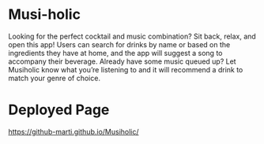 # Musi-holic
Looking for the perfect cocktail and music combination? Sit back, relax, and open this app! Users can search for drinks by name or based on the ingredients they have at home, and the app will suggest a song to accompany their beverage. Already have some music queued up? Let Musiholic know what you’re listening to and it will recommend a drink to match your genre of choice.


# Deployed Page
https://github-marti.github.io/Musiholic/
